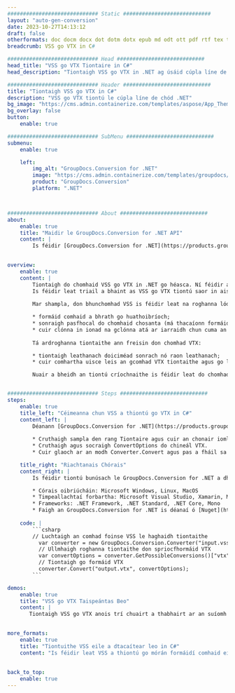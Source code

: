 ```yaml
---
############################# Static ############################
layout: "auto-gen-conversion"
date: 2023-10-27T14:13:12
draft: false
otherformats: doc docm docx dot dotm dotx epub md odt ott pdf rtf tex txt vdx vsdm vsdx vssm vssx vstm vstx vsx vtx xps
breadcrumb: VSS go VTX in C#

############################# Head ############################
head_title: "VSS go VTX Tiontaire in C#"
head_description: "Tiontaigh VSS go VTX in .NET ag úsáid cúpla líne de chód. Bain úsáid as API Tiontaithe Doiciméad GroupDocs chun níos mó ná 160 formáid comhaid a thiontú."

############################# Header ############################
title: "Tiontaigh VSS go VTX in C#"
description: "VSS go VTX tiontú le cúpla líne de chód .NET"
bg_image: "https://cms.admin.containerize.com/templates/aspose/App_Themes/V3/images/bg/header1.png"
bg_overlay: false
button:
    enable: true

############################# SubMenu ############################
submenu:
    enable: true

    left:
        img_alt: "GroupDocs.Conversion for .NET"
        image: "https://cms.admin.containerize.com/templates/groupdocs/images/product-logos/90x90-noborder/groupdocs-conversion-net.png"
        product: "GroupDocs.Conversion"
        platform: ".NET"



############################# About ############################
about:
    enable: true
    title: "Maidir le GroupDocs.Conversion for .NET API"
    content: |
        Is féidir [GroupDocs.Conversion for .NET](https://products.groupdocs.com/conversion/net/) a úsáid chun Microsoft Word, Excel, PowerPoint, PDF, Visio agus formáidí eile a thiontú. Is API neamhspleách é GroupDocs.Conversion atá oiriúnach do chórais chúl-deireadh agus córais inmheánacha ina bhfuil ardfheidhmíocht ag teastáil. Ní bhraitheann sé ar aon bhogearraí ar nós Microsoft nó Open Office.
    

overview:
    enable: true
    content: |
        Tiontaigh do chomhaid VSS go VTX in .NET go héasca. Ní féidir ach cúpla cód C# a úsáid in aon ardán de do rogha féin ar nós - Windows, Linux, macOS.
        Is féidir leat triail a bhaint as VSS go VTX tiontú saor in aisce agus cáilíocht na dtorthaí tiontaithe a mheas. Mar aon le cásanna simplí maidir le comhshó comhad is féidir leat roghanna níos forbartha a thriail chun foinse VSS comhad a luchtú agus chun aschur VTX a shábháil. 
        
        Mar shampla, don bhunchomhad VSS is féidir leat na roghanna lódála seo a leanas a úsáid:

        * formáid comhaid a bhrath go huathoibríoch;
        * sonraigh pasfhocal do chomhaid chosanta (má thacaíonn formáid comhaid leis);
        * cuir clónna in ionad na gclónna atá ar iarraidh chun cuma an doiciméid a chaomhnú.
        
        Tá ardroghanna tiontaithe ann freisin don chomhad VTX:

        * tiontaigh leathanach doiciméad sonrach nó raon leathanach;
        * cuir comhartha uisce leis an gcomhad VTX tiontaithe agus go leor eile.

        Nuair a bheidh an tiontú críochnaithe is féidir leat do chomhad VTX a shábháil ar an gcosán comhaid áitiúil nó aon stóras tríú páirtí ar nós FTP, Amazon S3, Google Drive, Dropbox etc. Tabhair faoi deara le do thoil - VSS a thiontú go {{ TO}} níl aon ghá le haon bhogearraí breise a shuiteáil - cosúil le MS Office, Open Office, Adobe Acrobat Reader etc.


############################# Steps ############################
steps:
    enable: true
    title_left: "Céimeanna chun VSS a thiontú go VTX in C#"
    content_left: |
        Déanann [GroupDocs.Conversion for .NET](https://products.groupdocs.com/conversion/net/) sé éasca d'fhorbróirí comhad VSS a thiontú go VTX le cúpla líne de chód.
        
        * Cruthaigh sampla den rang Tiontaire agus cuir an chonair iomlán ar fáil don chomhad VSS
        * Cruthaigh agus socraigh ConvertOptions do chineál VTX.
        * Cuir glaoch ar an modh Converter.Convert agus pas a fháil sa chonair iomlán agus formáid (VTX) mar pharaiméadar

    title_right: "Riachtanais Chórais"
    content_right: |
        Is féidir tiontú bunúsach le GroupDocs.Conversion for .NET a dhéanamh i roinnt céimeanna simplí. Tacaítear lenár n-API ar gach mór-ardán agus córas oibriúcháin. Sula ndéanann tú an cód thíos, déan cinnte go bhfuil na réamhriachtanais seo a leanas suiteáilte ar do chóras.

        * Córais oibriúcháin: Microsoft Windows, Linux, MacOS
        * Timpeallachtaí forbartha: Microsoft Visual Studio, Xamarin, MonoDevelop
        * Frameworks: .NET Framework, .NET Standard, .NET Core, Mono
        * Faigh an GroupDocs.Conversion for .NET is déanaí ó [Nuget](https://www.nuget.org/packages/groupdocs.conversion)
         
    code: |
        ```csharp    
        // Luchtaigh an comhad foinse VSS le haghaidh tiontaithe
          var converter = new GroupDocs.Conversion.Converter("input.vss");
          // Ullmhaigh roghanna tiontaithe don spriocfhormáid VTX
          var convertOptions = converter.GetPossibleConversions()["vtx"].ConvertOptions;
          // Tiontaigh go formáid VTX
          converter.Convert("output.vtx", convertOptions);
        ```

demos:
    enable: true
    title: "VSS go VTX Taispeántas Beo"
    content: |
       Tiontaigh VSS go VTX anois trí chuairt a thabhairt ar an suíomh Gréasáin [GroupDocs.Conversion App](https://products.groupdocs.app/conversion/family). Tá na buntáistí seo a leanas ag taispeántas ar líne
          

more_formats:
    enable: true
    title: "Tiontuithe VSS eile a dtacaítear leo in C#"
    content: "Is féidir leat VSS a thiontú go mórán formáidí comhaid eile freisin. Féach ar an liosta thíos le do thoil."
       
       
back_to_top:
    enable: true
---
```

